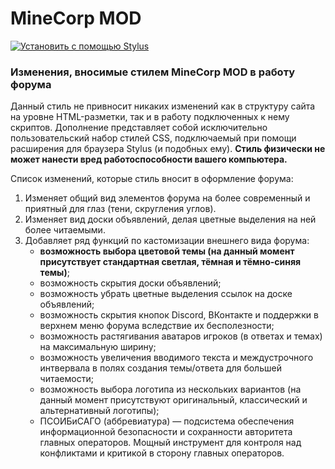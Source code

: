 # MineCorp MOD
[![Установить с помощью Stylus](https://img.shields.io/badge/Install%20directly%20with-Stylus-00adad.svg)](https://raw.githubusercontent.com/vertexofvortex/MCDreloaded/master/mcd.user.css)

### Изменения, вносимые стилем MineCorp MOD в работу форума
Данный стиль не привносит никаких изменений как в структуру сайта на уровне HTML-разметки, так и в работу подключенных к нему скриптов. Дополнение представляет собой исключительно пользовательский набор стилей CSS, подключаемый при помощи расширения для браузера Stylus (и подобных ему). **Стиль физически не может нанести вред работоспособности вашего компьютера.**

Список изменений, которые стиль вносит в оформление форума:
1. Изменяет общий вид элементов форума на более современный и приятный для глаз (тени, скругления углов).
2. Изменяет вид доски объявлений, делая цветные выделения на ней более читаемыми.
3. Добавляет ряд функций по кастомизации внешнего вида форума:
	* **возможность выбора цветовой темы (на данный момент присутствует стандартная светлая, тёмная и тёмно-синяя темы)**;
	* возможность скрытия доски объявлений;
	* возможность убрать цветные выделения ссылок на доске объявлений;
	* возможность скрытия кнопок Discord, ВКонтакте и поддержки в верхнем меню форума вследствие их бесполезности;
	* возможность растягивания аватаров игроков (в ответах и темах) на максимальную ширину;
	* возможность увеличения вводимого текста и междустрочного интвервала в полях создания темы/ответа для большей читаемости;
	* возможность выбора логотипа из нескольких вариантов (на данный момент присутствуют оригинальный, классический и альтернативный логотипы);
	* ПСОИБиСАГО (аббревиатура) — подсистема обеспечения информационной безопасности и сохранности авторитета главных операторов. Мощный инструмент для контроля над конфликтами и критикой в сторону главных операторов.
